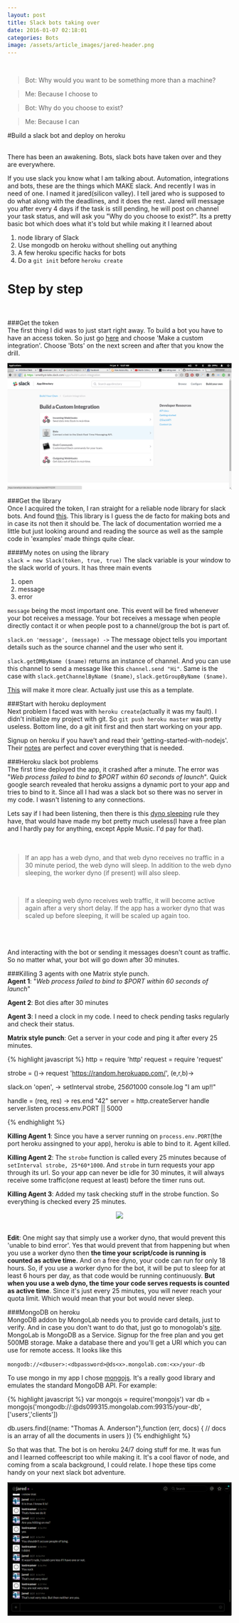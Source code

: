 ```yaml
---
layout: post
title: Slack bots taking over
date: 2016-01-07 02:18:01
categories: Bots
image: /assets/article_images/jared-header.png
---
```

<br/>

>Bot: Why would you want to be something more than a machine?

>Me: Because I choose to

>Bot: Why do you choose to exist?

>Me: Because I can


#Build a slack bot and deploy on heroku

<br/>
There has been an awakening. Bots, slack bots have taken over and they are everywhere.

If you use slack you know what I am talking about. Automation, integrations and bots, these
are the things which MAKE slack. And recently I was in need of one. I named it jared(silicon valley).
I tell jared who is supposed to do what along with the deadlines, and it does the rest. Jared will message
you after every 4 days if the task is still pending, he will post on channel your task status, and will ask
you "Why do you choose to exist?". Its a pretty basic bot which does what it's told but while making
it I learned about

1. node library of Slack
2. Use mongodb on heroku without shelling out anything
3. A few heroku specific hacks for bots
4. Do a `git init` before `heroku create`


Step by step
=
<br/>

###Get the token
<br/>
The first thing I did was to just start right away. To build a bot you have to have an
access token. So just go [here](https://slack.com/apps/build) and choose 'Make a custom integration'.
Choose 'Bots' on the next screen and after that you know the drill.


![The drill](/assets/article_images/new-bot.png)


###Get the library
<br/>
Once I acquired the token, I ran straight for a reliable node library for slack bots.
And found [this](https://github.com/slackhq/node-slack-client). This library is I guess
the de facto for making bots and in case its not then it should be. The lack of documentation
worried me a little but just looking around and reading the source as well as the sample
code in 'examples' made things quite clear.

####My notes on using the library
<br/>
`slack = new Slack(token, true, true)`
The slack variable is your window to the slack world of yours. It has three main events

1. open
2. message
3. error

`message` being the most important one. This event will be fired whenever your bot receives a message.
Your bot receives a message when people directly contact it or when people post to a channel/group the bot
is part of.

`slack.on 'message', (message) ->`
The message object tells you important details such as the source channel and the user who sent it.

`slack.getDMByName ($name)` returns an instance of channel. And you can use this channel to send a message
like this `channel.send "Hi"`. Same is the case with `slack.getChannelByName ($name)`, `slack.getGroupByName ($name)`.

[This](https://github.com/slackhq/node-slack-client/blob/master/examples/simple_reverse.coffee) will make it more clear. Actually just use this as a template.



###Start with heroku deployment
<br/>
Next problem I faced was with `heroku create`(actually it was my fault). I didn't initialize my project with
git. So `git push heroku master` was pretty useless. Bottom line, do a git init first and then start working on
your app.

Signup on heroku if you have't and read their 'getting-started-with-nodejs'. Their [notes](https://devcenter.heroku.com/articles/getting-started-with-nodejs) are perfect
and cover everything that is needed.

###Heroku slack bot problems
<br/>
The first time deployed the app, it crashed after a minute. The error was "*Web process failed to bind to $PORT within 60 seconds of launch*". Quick google search revealed that heroku assigns a dynamic port to your app and tries to bind to it. Since all I had was a slack bot so there was no server in my code. I wasn't listening to any connections.

Lets say if I had been listening, then there is this [dyno sleeping](https://devcenter.heroku.com/articles/dyno-sleeping) rule they have, that would have made my bot pretty much useless(I have a free plan and I hardly pay for anything, except Apple Music. I'd pay for that).
<br/><br/><br/>

>If an app has a web dyno, and that web dyno receives no traffic in a 30 minute period, the web dyno will sleep. In addition to the web dyno sleeping, the worker dyno (if present) will also sleep.

<br/>

>If a sleeping web dyno receives web traffic, it will become active again after a very short delay. If the app has a worker dyno that was scaled up before sleeping, it will be scaled up again too.

<br/><br/><br/>
And interacting with the bot or sending it messages doesn't count as traffic. So no matter what, your bot will go
down after 30 minutes.

###Killing 3 agents with one Matrix style punch.
<br/>
**Agent 1**: "*Web process failed to bind to $PORT within 60 seconds of launch*"

**Agent 2**: Bot dies after 30 minutes

**Agent 3**: I need a clock in my code. I need to check pending tasks regularly and check their status.

**Matrix style punch**: Get a server in your code and ping it after every 25 minutes.

{%  highlight javascript %}
http = require 'http'
request = require 'request'


strobe = ()->
  request 'https://random.herokuapp.com/', (e,r,b)->

slack.on 'open', ->
  setInterval strobe, 25*60*1000
  console.log "I am up!!"

handle = (req, res) -> res.end "42"
server = http.createServer handle
server.listen process.env.PORT || 5000

{%  endhighlight %}

**Killing Agent 1**: Since you have a server running on `process.env.PORT`(the port heroku assingned to your app),
heroku is able to bind to it. Agent killed.


**Killing Agent 2**: The `strobe` function is called every 25 minutes  because of `setInterval strobe, 25*60*1000`.
And `strobe` in turn requests your app through its url. So your app can never be idle for 30 minutes, it will always receive some traffic(one request at least) before the timer runs out.

**Killing Agent 3**: Added my task checking stuff in the strobe function. So everything is checked every 25 minutes.

<center>
<img src="https://38.media.tumblr.com/90cd41140226f5b4c86d511fdff03817/tumblr_n9b7k62GSz1rshw0go2_400.gif"/>
</center>
<br/>

**Edit**: One might say that simply use a worker dyno, that would prevent this 'unable to bind error'. Yes that would prevent that from happening but when you use a worker dyno then **the time your script/code is running is counted as active time.** And on a free dyno, your code can run for only 18 hours. So, if you use a worker dyno for
the bot, it will be put to sleep for at least 6 hours per day, as that code would be running continuously. **But when you use a web dyno, the time your code serves requests is counted as active time**. Since it's just every 25 minutes, you will never reach your quota limit. Which would mean that your bot would never sleep.


###MongoDB on heroku
<br/>
MongoDB addon by MongoLab needs you to provide card details, just to verify. And in case you don't want
to do that, just go to monogolab's [site](https://mongolab.com/). MongoLab is MongoDB as a Service. Signup for the
free plan and you get 500MB storage. Make a database there and you'll get a URI which you can use for
remote access. It looks like this

`mongodb://<dbuser>:<dbpassword>@ds<x>.mongolab.com:<x>/your-db`

To use mongo in my app I chose [mongojs](https://github.com/mafintosh/mongojs). It's a really good library
and emulates the standard MongoDB API. For example:

{%  highlight javascript %}
var mongojs = require('mongojs')
var db = mongojs('mongodb://<dbuser>:<dbpassword>@ds099315.mongolab.com:99315/your-db', ['users','clients'])

db.users.find({name: "Thomas A. Anderson"},function (err, docs) {
    // docs is an array of all the documents in users
})
{%  endhighlight %}

So that was that. The bot is on heroku 24/7 doing stuff for me. It was fun and I learned coffeescript too
while making it. It's a cool flavor of node, and coming from a scala background, I could relate. I hope these tips
come handy on your next slack bot adventure.

![Stupid bot](/assets/article_images/fin.png)
